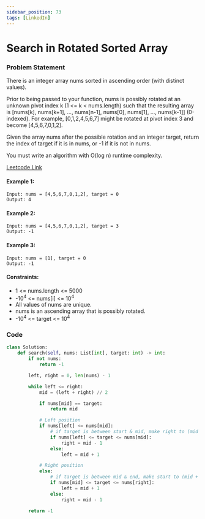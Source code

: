 ```yaml
---
sidebar_position: 73
tags: [LinkedIn]
---
```


# Search in Rotated Sorted Array

### Problem Statement

There is an integer array nums sorted in ascending order (with distinct values).

Prior to being passed to your function, nums is possibly rotated at an unknown pivot index k (1 <= k < nums.length) such that the resulting array is [nums[k], nums[k+1], ..., nums[n-1], nums[0], nums[1], ..., nums[k-1]] (0-indexed). For example, [0,1,2,4,5,6,7] might be rotated at pivot index 3 and become [4,5,6,7,0,1,2].

Given the array nums after the possible rotation and an integer target, return the index of target if it is in nums, or -1 if it is not in nums.

You must write an algorithm with O(log n) runtime complexity.

[Leetcode Link](https://leetcode.com/problems/search-in-rotated-sorted-array/)

#### Example 1:

```
Input: nums = [4,5,6,7,0,1,2], target = 0
Output: 4
```

#### Example 2:

```
Input: nums = [4,5,6,7,0,1,2], target = 3
Output: -1
```

#### Example 3:

```
Input: nums = [1], target = 0
Output: -1
```

#### Constraints:

- 1 <= nums.length <= 5000
- -10<sup>4</sup> <= nums[i] <= 10<sup>4</sup>
- All values of nums are unique.
- nums is an ascending array that is possibly rotated.
- -10<sup>4</sup> <= target <= 10<sup>4</sup>

### Code

```python title="Python"
class Solution:
    def search(self, nums: List[int], target: int) -> int:
        if not nums:
            return -1

        left, right = 0, len(nums) - 1

        while left <= right:
            mid = (left + right) // 2

            if nums[mid] == target:
                return mid

            # Left position
            if nums[left] <= nums[mid]:
                # if target is between start & mid, make right to (mid -1)
                if nums[left] <= target <= nums[mid]:
                    right = mid - 1
                else:
                    left = mid + 1

            # Right position
            else:
                # if target is between mid & end, make start to (mid + 1)
                if nums[mid] <= target <= nums[right]:
                    left = mid + 1
                else:
                    right = mid - 1

        return -1
```
